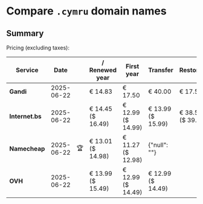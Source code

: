 # Compare `.cymru` domain names

## Summary

Pricing (excluding taxes):

| Service | Date |  | / Renewed year | First year | Transfer | Restoration |
|--|--|--|--|--|--|--|
| **Gandi** | 2025-06-22 |  | € 14.83 | € 17.50 | € 40.00 | € 17.50 |
| **Internet.bs** | 2025-06-22 |  | € 14.45<br>($ 16.49) | € 12.99<br>($ 14.99) | € 13.99<br>($ 15.99) | € 38.59<br>($ 39.59) |
| **Namecheap** | 2025-06-22 | 🏆 | € 13.01<br>($ 14.98) | € 11.27<br>($ 12.98) | {"null": ""} |  |
| **OVH** | 2025-06-22 |  | € 13.99<br>($ 15.49) | € 12.99<br>($ 14.49) | € 12.99<br>($ 14.49) |  |
